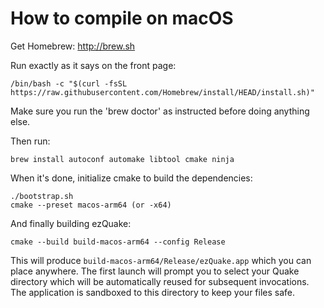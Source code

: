 # How to compile on macOS

Get Homebrew: http://brew.sh

Run exactly as it says on the front page:
```
/bin/bash -c "$(curl -fsSL https://raw.githubusercontent.com/Homebrew/install/HEAD/install.sh)"
```

Make sure you run the 'brew doctor' as instructed before doing anything else.

Then run:
```
brew install autoconf automake libtool cmake ninja
```

When it's done, initialize cmake to build the dependencies:
```
./bootstrap.sh
cmake --preset macos-arm64 (or -x64)
```

And finally building ezQuake:
```
cmake --build build-macos-arm64 --config Release
```

This will produce `build-macos-arm64/Release/ezQuake.app` which you can place anywhere. The first
launch will prompt you to select your Quake directory which will be automatically reused for
subsequent invocations. The application is sandboxed to this directory to keep your files safe.
